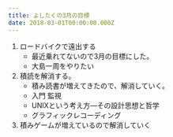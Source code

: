 ```yaml
---
title: よしたくの3月の目標
date: 2018-03-01T00:00:00.000Z
---
```

1.  ロードバイクで遠出する
    - 最近乗れてないので3月の目標にした。
    - 大島一周をやりたい
2.  積読を解消する。
    - 積み読書が増えてきたので、解消していく。
    - 入門 監視
    - UNIXという考え方―その設計思想と哲学
    - グラフィックレコーディング
3. 積みゲームが増えているので解消していく
